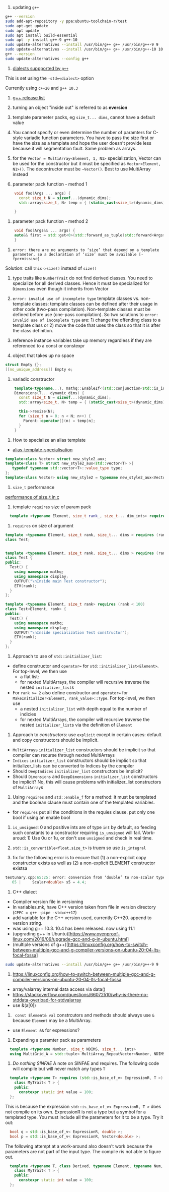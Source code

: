 
1. updating `g++`

```bash
g++ --version
sudo add-apt-repository -y ppa:ubuntu-toolchain-r/test
sudo apt-get update
sudo apt update
sudo apt install build-essential
sudo apt -y install g++-9 g++-10
sudo update-alternatives --install /usr/bin/g++ g++ /usr/bin/g++-9 9
sudo update-alternatives --install /usr/bin/g++ g++ /usr/bin/g++-10 10
g++ --version
sudo update-alternatives --config g++
```

1. [dialects suppported by `g++`](https://gcc.gnu.org/onlinedocs/gcc/C-Dialect-Options.html)

This is set using the `-std=<dialect>`  option

Currently using `c++20` and `g++ 10.3`

1. [g++ release list](https://gcc.gnu.org/releases.html)

1. turning an object "inside out" is referred to as __eversion__

1. template parameter packs, eg `size_t... dims`, cannot have a default value

1. You cannot specify or even determine the number of paramters for C-style variadic function parameters.  You have to pass the size first or have the size as a template and hope the user doesn't provide less because it will segmentation fault.  Same problem as arrays.

1. for the `Vector = MultiArray<Element, 1, N1>` specialization, Vector can be used for the constructor but it must be specified as `Vector<Element, N1>()`. The decontructor must be `~Vector()`. Best to use MultiArray instead


1. parameter pack function - method 1
```C++
    void foo(Args ... args) {
      const size_t N = sizeof...(dynamic_dims);
      std::array<size_t, N> temp = { (static_cast<size_t>(dynamic_dims))... };

    }
```

1. parameter pack function - method 2
```C++
    void foo(Args&& ... args) {
    auto&& first = std::get<0>(std::forward_as_tuple(std::forward<Args>(args)...));
    }
```

1. `error: there are no arguments to ‘size’ that depend on a template parameter, so a declaration of ‘size’ must be available [-fpermissive]`

Solution:  call `this->size()` instead of `size()`

    
1. type traits like `NumberTrait` do not find derived classes.  You need to specialize for all derived classes. Hence it must be specialized for `Dimensions` even though it inherits from Vector

1. `error: invalid use of incomplete type` template classes vs. non-template classes: template classes can be defined after their usage in other code (two-pass compilation).   Non-template classes must be defined before use (one-pass compilation).    So two solutions to `error: invalid use of incomplete type` are: 1) change the offending class to a template class or 2) move the code that uses the class so that it is after the class definition.

1. reference instance variables take up memory regardless if they are referenced to a const or constexpr

1. object that takes up no space

```C++
struct Empty {}; 
[[no_unique_address]] Empty e;
```

1. variadic constructor

```C++
    template<typename...T, mathq::EnableIf<(std::conjunction<std::is_integral<T>...>::value)> = 0>
    Dimensions(T... dynamic_dims) {
      const size_t N = sizeof...(dynamic_dims);
      std::array<size_t, N> temp = { (static_cast<size_t>(dynamic_dims))... };

      this->resize(N);
      for (size_t n = 0; n < N; n++) {
        Parent::operator[](n) = temp[n];
      }
    }
```

1. How to specialize an alias template
  * [alias-template-specialisation](https://stackoverflow.com/questions/6622452/alias-template-specialisation)
```C++
template<class Vector> struct new_style2_aux;
template<class T> struct new_style2_aux<std::vector<T> >{
   typedef typename std::vector<T>::value_type type;
};
template<class Vector> using new_style2 = typename new_style2_aux<Vector>::type;
```

1. `size_t` performance

[performance of size_t in c](https://stackoverflow.com/questions/17384606/performance-of-size-t-in-c)

1. template `requires` size of param pack

```C++
  template <typename Element, size_t rank_, size_t... dim_ints> requires (sizeof...(dim_ints) > 0)
```

1. `requires` on size of argument

```C++
template <typename Element, size_t rank, size_t... dims > requires (rank < 100)
class Test;


template <typename Element, size_t rank, size_t... dims > requires (rank < 100)
class Test {
public:
  Test() {
    using namespace mathq;
    using namespace display;
    OUTPUT("\nInside main Test constructor");
    ETV(rank);
  }
};

template <typename Element, size_t rank> requires (rank < 100)
class Test<Element, rank> {
public:
  Test() {
    using namespace mathq;
    using namespace display;
    OUTPUT("\nInside specialization Test constructor");
    ETV(rank);
  }
};
```

1.  Approach to use of `std::initializer_list`:
  * define constructor and `operator=` for `std::initializer_list<Element>`. For top-level, we then use 
    * a flat list:
    * for nexted MultiArrays, the compiler will recursive traverse the nested `initializer_list`s
  * For `rank >= 2` also define constructor and `operator=` for `MakeInitializer<Element, rank_value>::Type`. For top-level, we then use 
    * a nested `initializer_list` with depth equal to the number of indicies
    * for nexted MultiArrays, the compiler will recursive traverse the nested `initializer_list`s via the definition of `Element`

1. Approach to *constructors*: use `explicit` except in certain cases: default and copy constructors should be implicit.
  * `MultiArray`s `initializer_list` constructors should be implicit so that compiler can recurse through nexted MultiArrays
  * `Indices` `initializer_list` constructors should be implicit so that initializer_lists can be converted to Indices by the compiler
  * Should `DeepIndices` `initializer_list` constructors be implicit? 
  * Should `Dimensions` and `DeepDimensions` `initializer_list` constructors be implicit? No, this will cause problems with initializer_list constructors of `MultiArray`s

1. Using `requires` and `std::enable_f` for a method: it must be templated and the boolean clause must contain one of the templated variables.
  * for `requires` put all the conditions in the requies clause.  put only one bool if using an enable bool 

1. `is_unsigned`: 0 and positive ints are of type `int` by default, so feeding such constants to a constructor requiring `is_unsigned` will fail.  Work-aroud: 1) Use 0u or 1u, or don't use `unsigned` and check in real time.

1. `std::is_convertible<float,size_t>` is truem so use `is_integral`

1. fix for the following error is to encure that (1) a non-explicit copy constructor exists as well as (2) a non-explicit ELEMENT constructor existsa
```C++
testunary.cpp:65:25: error: conversion from ‘double’ to non-scalar type ‘mathq::Scalar<double>’ {aka ‘mathq::MultiArray<double, 0>’} requested
   65 |     Scalar<double> s5 = 4.4;
```


1. C++ dialect 
  * Compiler version file in versioning
  * In variables.mk, have C++ version taken from file in version directory (`CPPC = g++ -pipe -std=c++17`)
  * add variable for the C++ version used, currently C++20.  append to version string. 
  * was using g++ 10.3.  10.4 has been released. now using 11.1
  * (upgrading g++ in Ubuntu)[https://www.ovenproof-linux.com/2016/09/upgrade-gcc-and-g-in-ubuntu.html]
  * (multiple versions of g++)[https://linuxconfig.org/how-to-switch-between-multiple-gcc-and-g-compiler-versions-on-ubuntu-20-04-lts-focal-fossa]
```bash
sudo update-alternatives --install /usr/bin/g++ g++ /usr/bin/g++-9 9
```
1. https://linuxconfig.org/how-to-switch-between-multiple-gcc-and-g-compiler-versions-on-ubuntu-20-04-lts-focal-fossa
  * array/valarray internal data access via data()
  * https://stackoverflow.com/questions/66072510/why-is-there-no-stddata-overload-for-stdvalarray
  * use &(a[0])



1. ` const Element& val` constrcutors and methods should always use `&` because `Element` may be a MultiArray. 
  * use `Element &&` for expressions?


1. Expanding a paramter pack as parameters

```C++
  template <typename Number, size_t NDIMS, size_t... ints>
  using MultiGrid_A = std::tuple< MultiArray_RepeatVector<Number, NDIMS, ints>...>;
```

1. *Do nothing SINFAE* A note on SINFAE and requires.   The following code will compile but will never match any types `T`
```C++
  template <typename T> requires (std::is_base_of_v< ExpressionR, T >)
    class MyTrait< T > {
    public:
      constexpr static int value = 100;
  };
```
This is because the expression `std::is_base_of_v< ExpressionR, T >` does not compile on its own. ExpressionR is not a type but a symbol for a templated type.  You must include all the parameters for it to be a type.   Try it out:
```C++
  bool q = std::is_base_of_v< ExpressionR, double >;
  bool p = std::is_base_of_v< ExpressionR, Vector<double> >;
```

The following attempt at a work-around also doesn't work because the parameters are not part of the input type.  The compile ris not able to figure out.
```C++
  template <typename T, class Derived, typename Element, typename Num, size_t depth, size_t rank> requires (std::is_base_of_v< ExpressionR<Derived, Element, Num, depth, rank>, T >)
    class MyTrait< T > {
    public:
      constexpr static int value = 100;
  };
```

